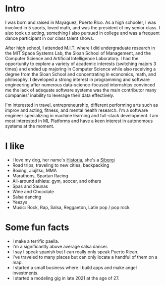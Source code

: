 # Intro
I was born and raised in Mayaguez, Puerto Rico. As a high schooler, I was involved in 5 sports, loved math, and was the president of my senior class. I also took up acting, something I also pursued in college and was a frequent dance participant in our class talent shows.

After high school, I attended M.I.T. where I did undergraduate research in the MIT Space Systems Lab, the Sloan School of Management, and the Computer Science and Artificial Intelligence Laboratory. I had the opportunity to explore a variety of academic interests (switching majors 3 times) and ended up majoring in Computer Science while also receiving a degree from the Sloan School and concentrating in economics, math, and philosophy. I developed a strong interest in programming and software engineering after numerous data-science-focused internships convinced me the lack of adequate software systems was the main contributor many companies' inability to leverage their data effectively.  

I'm interested in travel, entrepreneurship, different performing arts such as improv and acting, fitness, and mental health research. I'm a software engineer specializing in machine learning and full-stack development. I am most interested in ML Platforms and have a keen interest in autonomous systems at the moment. 

# I like

- I love my dog, her name's [Historia](https://www.instagram.com/historia.the.siborgi/), she's a [Siborgi](https://www.mypetneedsthat.com/siborgi-corgi-husky-mix-breed/)
- Road trips, traveling to new cities, backpacking
- Boxing, Jiujitsu, MMA
- Marathons, Spartan Racing
- All-around athlete: gym, soccer, and others
- Spas and Saunas
- Wine and Chocolate
- Salsa dancing
- Yeezys
- Music: Rock, Rap, Salsa, Reggaeton, Latin pop / pop rock 

# Some fun facts
- I make a terrific paella.
- I'm a significantly above average salsa dancer.
- I say I speak spanish but I can really only speak Puerto Rican.
- I've traveled to many places but can only locate a handful of them on a map.
- I started a small business where I build apps and make angel investments.
- I started a modeling gig in late 2021 at the age of 27.

<!-- # Interesting youth life events

I'm a bit of a politics junkie. I organized a debate for mayor of my hometown in my school's basketball court. All candidates attended.
![picture](/public/images/about/bjj.jpeg)

I enjoyed science projects and represented Puerto Rico in international science fair.
![picture](/public/images/about/sciencefair.jpeg)

I was the sole male dancer in several of my class' group dance talent shows.
![picture](/public/images/about/dancing.jpeg)

I'm a former brazilian jiujitsu white-belt champion in Puerto Rico.
![picture](/public/images/about/bjj.jpeg) -->